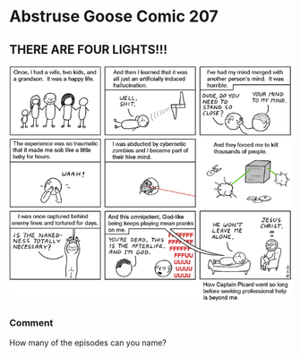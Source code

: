 # Abstruse Goose Comic 207
## THERE ARE FOUR LIGHTS!!!

![image](there_are_four_lights.png)
### Comment
How many of the episodes can you name?

